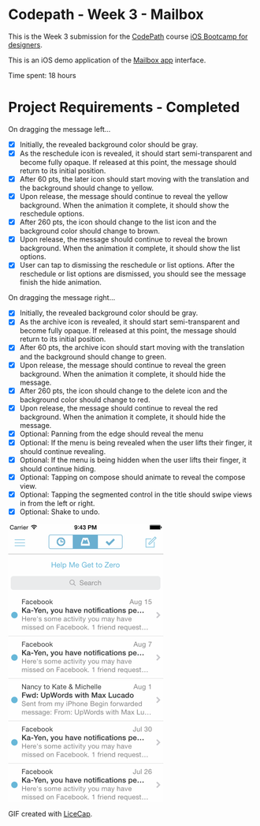 # Codepath - Week 3 - Mailbox

This is the Week 3 submission for the [CodePath](http://www.codepath.com) course [iOS Bootcamp for designers](http://codepath.com/iosfordesigners).

This is an iOS demo application of the [Mailbox app](http://www.mailboxapp.com/) interface. 

Time spent: 18 hours

# Project Requirements - Completed

On dragging the message left...

- [x] Initially, the revealed background color should be gray.
- [x] As the reschedule icon is revealed, it should start semi-transparent and become fully opaque. If released at this point, the message should return to its initial position.
- [x] After 60 pts, the later icon should start moving with the translation and the background should change to yellow.
- [x] Upon release, the message should continue to reveal the yellow background. When the animation it complete, it should show the reschedule options.
- [x] After 260 pts, the icon should change to the list icon and the background color should change to brown.
- [x] Upon release, the message should continue to reveal the brown background. When the animation it complete, it should show the list options.
- [x] User can tap to dismissing the reschedule or list options. After the reschedule or list options are dismissed, you should see the message finish the hide animation.

On dragging the message right...

- [x] Initially, the revealed background color should be gray.
- [x] As the archive icon is revealed, it should start semi-transparent and become fully opaque. If released at this point, the message should return to its initial position.
- [x] After 60 pts, the archive icon should start moving with the translation and the background should change to green.
- [x] Upon release, the message should continue to reveal the green background. When the animation it complete, it should hide the message.
- [x] After 260 pts, the icon should change to the delete icon and the background color should change to red.
- [x] Upon release, the message should continue to reveal the red background. When the animation it complete, it should hide the message.
- [x] Optional: Panning from the edge should reveal the menu
- [x] Optional: If the menu is being revealed when the user lifts their finger, it should continue revealing.
- [x] Optional: If the menu is being hidden when the user lifts their finger, it should continue hiding.
- [x] Optional: Tapping on compose should animate to reveal the compose view.
- [x] Optional: Tapping the segmented control in the title should swipe views in from the left or right.
- [x] Optional: Shake to undo.

![mailbox-walkthrough](https://github.com/sayheyrickjames/codepath-week3-mailbox/blob/master/mailbox-walkthrough.gif?raw=true)

GIF created with [LiceCap](http://www.cockos.com/licecap/).